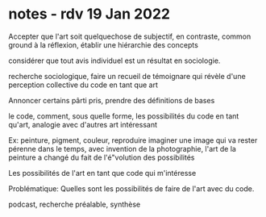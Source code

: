 # notes - rdv 19 Jan 2022

Accepter que l'art soit quelquechose de subjectif, en contraste, common ground à la réflexion, établir une hiérarchie des concepts

considérer que tout avis individuel est un résultat en sociologie.

recherche sociologique, faire un recueil de témoignare qui révèle d'une perception collective du code en tant que art

Annoncer certains pârti pris, prendre des définitions de bases

le code, comment, sous quelle forme, les possibilités du code en tant qu'art, analogie avec d'autres art intéressant

Ex: peinture, pigment, couleur, reproduire imaginer une image qui va rester pérenne dans le temps, avec invention de la photographie, l'art de la peinture a changé du fait de l'é"volution des possibilités

Les possibilités de l'art en tant que code qui m'intéresse

Problématique: Quelles sont les possibilités de faire de l'art avec du code.

podcast, recherche préalable, synthèse
